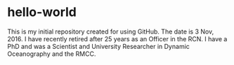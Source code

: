 # hello-world
This is my initial repository created for using GitHub. The date is 3 Nov, 2016.
I have recently retired after 25 years as an Officer in the RCN. I have a PhD and was a Scientist and University Researcher in Dynamic Oceanography and the RMCC.
